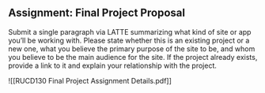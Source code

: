 ## Assignment: Final Project Proposal
Submit a single paragraph via LATTE summarizing what kind of site or app you’ll be working with. Please state whether this is an existing project or a new one, what you believe the primary purpose of the site to be, and whom you believe to be the main audience for the site. If the project already exists, provide a link to it and explain your relationship with the project.

![[RUCD130 Final Project Assignment Details.pdf]]